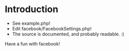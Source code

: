 # Introduction #

  * See example.php!
  * Edit facebook/FacebookSettings.php!
  * The source is documented, and probably readable. :)

Have a fun with facebook!